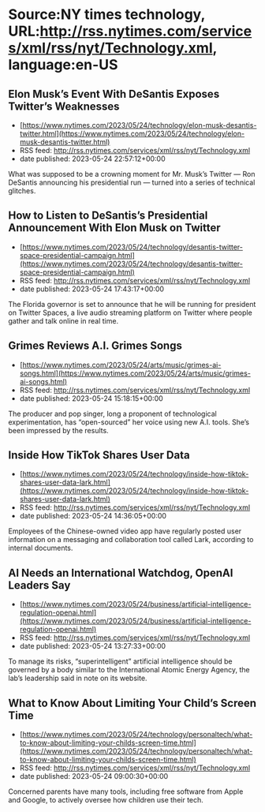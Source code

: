 # Source:NY times technology, URL:http://rss.nytimes.com/services/xml/rss/nyt/Technology.xml, language:en-US

## Elon Musk’s Event With DeSantis Exposes Twitter’s Weaknesses
 - [https://www.nytimes.com/2023/05/24/technology/elon-musk-desantis-twitter.html](https://www.nytimes.com/2023/05/24/technology/elon-musk-desantis-twitter.html)
 - RSS feed: http://rss.nytimes.com/services/xml/rss/nyt/Technology.xml
 - date published: 2023-05-24 22:57:12+00:00

What was supposed to be a crowning moment for Mr. Musk’s Twitter — Ron DeSantis announcing his presidential run — turned into a series of technical glitches.

## How to Listen to DeSantis’s Presidential Announcement With Elon Musk on Twitter
 - [https://www.nytimes.com/2023/05/24/technology/desantis-twitter-space-presidential-campaign.html](https://www.nytimes.com/2023/05/24/technology/desantis-twitter-space-presidential-campaign.html)
 - RSS feed: http://rss.nytimes.com/services/xml/rss/nyt/Technology.xml
 - date published: 2023-05-24 17:43:17+00:00

The Florida governor is set to announce that he will be running for president on Twitter Spaces, a live audio streaming platform on Twitter where people gather and talk online in real time.

## Grimes Reviews A.I. Grimes Songs
 - [https://www.nytimes.com/2023/05/24/arts/music/grimes-ai-songs.html](https://www.nytimes.com/2023/05/24/arts/music/grimes-ai-songs.html)
 - RSS feed: http://rss.nytimes.com/services/xml/rss/nyt/Technology.xml
 - date published: 2023-05-24 15:18:15+00:00

The producer and pop singer, long a proponent of technological experimentation, has “open-sourced” her voice using new A.I. tools. She’s been impressed by the results.

## Inside How TikTok Shares User Data
 - [https://www.nytimes.com/2023/05/24/technology/inside-how-tiktok-shares-user-data-lark.html](https://www.nytimes.com/2023/05/24/technology/inside-how-tiktok-shares-user-data-lark.html)
 - RSS feed: http://rss.nytimes.com/services/xml/rss/nyt/Technology.xml
 - date published: 2023-05-24 14:36:05+00:00

Employees of the Chinese-owned video app have regularly posted user information on a messaging and collaboration tool called Lark, according to internal documents.

## AI Needs an International Watchdog, OpenAI Leaders Say
 - [https://www.nytimes.com/2023/05/24/business/artificial-intelligence-regulation-openai.html](https://www.nytimes.com/2023/05/24/business/artificial-intelligence-regulation-openai.html)
 - RSS feed: http://rss.nytimes.com/services/xml/rss/nyt/Technology.xml
 - date published: 2023-05-24 13:27:33+00:00

To manage its risks, “superintelligent” artificial intelligence should be governed by a body similar to the International Atomic Energy Agency, the lab’s leadership said in note on its website.

## What to Know About Limiting Your Child’s Screen Time
 - [https://www.nytimes.com/2023/05/24/technology/personaltech/what-to-know-about-limiting-your-childs-screen-time.html](https://www.nytimes.com/2023/05/24/technology/personaltech/what-to-know-about-limiting-your-childs-screen-time.html)
 - RSS feed: http://rss.nytimes.com/services/xml/rss/nyt/Technology.xml
 - date published: 2023-05-24 09:00:30+00:00

Concerned parents have many tools, including free software from Apple and Google, to actively oversee how children use their tech.

